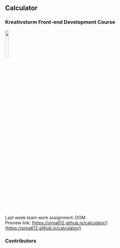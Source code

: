 ## Calculator
### Kreativstorm Front-end Development Course
<img src="https://ci3.googleusercontent.com/mail-sig/AIorK4yIHFeEZXtK6rMLmukyB-1Inhds_yFBJmNtKaGnu0XMHjLcHaBaNLsWQR18Ib7Eae2_Nrom_os" width="15%">

Last week team work assignment: DOM<br>
Preview link: [https://sima612.github.io/calculator/](https://sima612.github.io/calculator/)

### Contributors
<!-- contributors -->
<!-- /contributors -->
